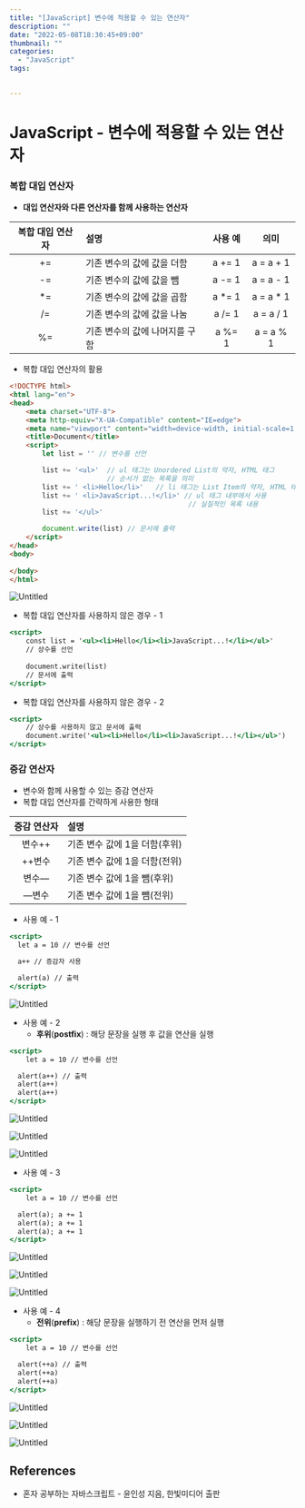 ```yaml
---
title: "[JavaScript] 변수에 적용할 수 있는 연산자"
description: ""
date: "2022-05-08T18:30:45+09:00"
thumbnail: ""
categories:
  - "JavaScript"
tags:
 

---
```

<!--more-->
# JavaScript - 변수에 적용할 수 있는 연산자

### 복합 대입 연산자

- **대입 연산자와 다른 연산자를 함께 사용하는 연산자**

| 복합 대입 연산자  | 설명                |  사용 예   |     의미     |
|:----------:|:------------------|:-------:|:----------:|
|     +=     | 기존 변수의 값에 값을 더함   | a += 1  | a = a + 1  |
|     -=     | 기존 변수의 값에 값을 뺌    | a -= 1  | a = a - 1  |
|     *=     | 기존 변수의 값에 값을 곱함   | a *= 1  | a = a * 1  |
|     /=     | 기존 변수의 값에 값을 나눔   | a /= 1  | a = a / 1  |
|     %=     | 기존 변수의 값에 나머지를 구함 | a %= 1  | a = a % 1  |
- 복합 대입 연산자의 활용

```html
<!DOCTYPE html>
<html lang="en">
<head>
    <meta charset="UTF-8">
    <meta http-equiv="X-UA-Compatible" content="IE=edge">
    <meta name="viewport" content="width=device-width, initial-scale=1.0">
    <title>Document</title>
    <script>
        let list = '' // 변수를 선언

        list += '<ul>'  // ul 태그는 Unordered List의 약자, HTML 태그
                        // 순서가 없는 목록을 의미
        list += ' <li>Hello</li>'   // li 태그는 List Item의 약자, HTML 태그
        list += ' <li>JavaScript...!</li>' // ul 태그 내부에서 사용
                                            // 실질적인 목록 내용
        list += '</ul>'

        document.write(list) // 문서에 출력
    </script>
</head>
<body>
    
</body>
</html>
```

![Untitled](/images/lang_javascript/JavaScript_변수에_적용할_수_있는_연산자/Untitled.png)

- 복합 대입 연산자를 사용하지 않은 경우 - 1

```jsx
<script>
	const list = '<ul><li>Hello</li><li>JavaScript...!</li></ul>'
	// 상수를 선언
	
	document.write(list)
	// 문서에 출력
</script>
```

- 복합 대입 연산자를 사용하지 않은 경우 - 2

```jsx
<script>
	// 상수를 사용하지 않고 문서에 출력
	document.write('<ul><li>Hello</li><li>JavaScript...!</li></ul>')
</script>
```

### 증감 연산자

- 변수와 함께 사용할 수 있는 증감 연산자
- 복합 대입 연산자를 간략하게 사용한 형태

| 증감 연산자  | 설명                 |
|:-------:|:-------------------|
|  변수++   | 기존 변수 값에 1을 더함(후위) |
|  ++변수   | 기존 변수 값에 1을 더함(전위) |
|   변수—   | 기존 변수 값에 1을 뺌(후위)  |
|   —변수   | 기존 변수 값에 1을 뺌(전위)  |
- 사용 예 - 1

```jsx
<script>
  let a = 10 // 변수를 선언

  a++ // 증감자 사용

  alert(a) // 출력
</script>
```

![Untitled](/images/lang_javascript/JavaScript_변수에_적용할_수_있는_연산자/Untitled%201.png)

- 사용 예 - 2
    - **후위**(**postfix**) : 해당 문장을 실행 후 값을 연산을 실행

```jsx
<script>
	let a = 10 // 변수를 선언

  alert(a++) // 출력
  alert(a++)
  alert(a++)
</script>
```

![Untitled](/images/lang_javascript/JavaScript_변수에_적용할_수_있는_연산자/Untitled%202.png)

![Untitled](/images/lang_javascript/JavaScript_변수에_적용할_수_있는_연산자/Untitled%203.png)

![Untitled](/images/lang_javascript/JavaScript_변수에_적용할_수_있는_연산자/Untitled%204.png)

- 사용 예 - 3

```jsx
<script>
	let a = 10 // 변수를 선언

  alert(a); a += 1 
  alert(a); a += 1
  alert(a); a += 1
</script>
```

![Untitled](/images/lang_javascript/JavaScript_변수에_적용할_수_있는_연산자/Untitled%205.png)

![Untitled](/images/lang_javascript/JavaScript_변수에_적용할_수_있는_연산자/Untitled%206.png)

![Untitled](/images/lang_javascript/JavaScript_변수에_적용할_수_있는_연산자/Untitled%207.png)

- 사용 예 - 4
    - **전위**(**prefix**) : 해당 문장을 실행하기 전 연산을 먼저 실행

```jsx
<script>
	let a = 10 // 변수를 선언

  alert(++a) // 출력
  alert(++a)
  alert(++a)
</script>
```

![Untitled](/images/lang_javascript/JavaScript_변수에_적용할_수_있는_연산자/Untitled%208.png)

![Untitled](/images/lang_javascript/JavaScript_변수에_적용할_수_있는_연산자/Untitled%209.png)

![Untitled](/images/lang_javascript/JavaScript_변수에_적용할_수_있는_연산자/Untitled%2010.png)

## References

- 혼자 공부하는 자바스크립트 - 윤인성 지음, 한빛미디어 출판